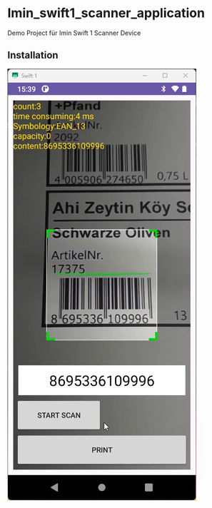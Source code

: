 # Imin_swift1_scanner_application
Demo Project für Imin Swift 1 Scanner Device


## Installation

![Screenshot](Swift1.jpg)
